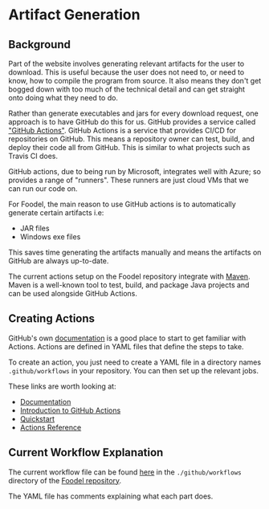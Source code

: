 # Artifact Generation

## Background

Part of the website involves generating relevant artifacts for the user to download. This is useful because the user
does not need to, or need to know, how to compile the program from source. It also means they don't get bogged down with
too much of the technical detail and can get straight onto doing what they need to do.

Rather than generate executables and jars for every download request, one approach is to have GitHub do this for us.
GitHub provides a service called ["GitHub Actions"](https://github.com/features/actions). GitHub Actions is a service
that provides CI/CD for repositories on GitHub. This means a repository owner can test, build, and deploy their code all
from GitHub. This is similar to what projects such as Travis CI does.

GitHub actions, due to being run by Microsoft, integrates well with Azure; so provides a range of "runners". These
runners are just cloud VMs that we can run our code on.

For Foodel, the main reason to use GitHub actions is to automatically generate certain artifacts i.e:

- JAR files
- Windows exe files

This saves time generating the artifacts manually and means the artifacts on GitHub are always up-to-date.

The current actions setup on the Foodel repository integrate with [Maven](https://maven.apache.org). Maven is a
well-known tool to test, build, and package Java projects and can be used alongside GitHub Actions.

## Creating Actions

GitHub's own [documentation](https://docs.github.com/en/actions) is a good place to start to get familiar with Actions.
Actions are defined in YAML files that define the steps to take.

To create an action, you just need to create a YAML file in a directory names `.github/workflows` in your repository.
You can then set up the relevant jobs.

These links are worth looking at:

- [Documentation](https://docs.github.com/en/actions)
- [Introduction to GitHub Actions](https://docs.github.com/en/actions/learn-github-actions/introduction-to-github-actions)
- [Quickstart](https://docs.github.com/en/actions/quickstart)
- [Actions Reference](https://docs.github.com/en/actions/reference)

## Current Workflow Explanation

The current workflow file can be found [here](https://github.com/NeilUrquhart/foodel/.github/workflows/release.yml) in
the `./github/workflows` directory of the [Foodel repository](https://github.com/NeilUrquhart/foodel).

The YAML file has comments explaining what each part does.
